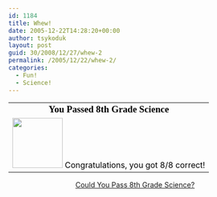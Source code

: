```yaml
---
id: 1184
title: Whew!
date: 2005-12-22T14:28:20+00:00
author: tsykoduk
layout: post
guid: 30/2008/12/27/whew-2
permalink: /2005/12/22/whew-2/
categories:
  - Fun!
  - Science!
---
```

<table width=350 align=center border=0 cellspacing=0 cellpadding=2><tr><td align=center>
<font face="Georgia, Times New Roman, Times, serif" style='color:black; font-size: 14pt;'>
<strong>You Passed 8th Grade Science</strong>
</font></td></tr>
<tr><td>
<center><img src="http://images.blogthings.com/couldyoupasseighthgradesciencequiz/passed.gif" height="100" width="100"/><font color="#000000">
Congratulations, you got 8/8 correct!
</font></center></td></tr></table>
<div align="center"><a href="http://www.blogthings.com/couldyoupasseighthgradesciencequiz/">Could You Pass 8th Grade Science?</a></div>